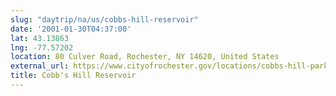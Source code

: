 ```yaml
---
slug: "daytrip/na/us/cobbs-hill-reservoir"
date: '2001-01-30T04:37:00'
lat: 43.13863
lng: -77.57202
location: 80 Culver Road, Rochester, NY 14620, United States
external_url: https://www.cityofrochester.gov/locations/cobbs-hill-park-and-washington-grove
title: Cobb's Hill Reservoir
---
```



